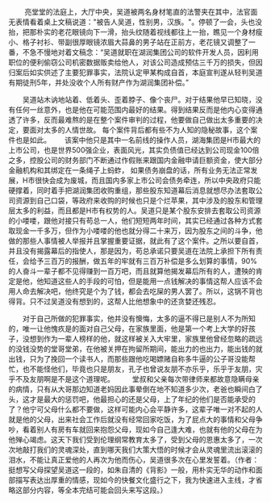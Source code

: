 　　 亮堂堂的法庭上，大厅中央，吴道被两名身材笔直的法警夹在其中，法官面无表情看着桌上文稿说道："被告人吴道，性别男，汉族。"。停顿了一会，头也没抬，把那朴实的老花眼镜向下一滑，抬头纹随着视线都往上一抬，瞧见一个身材瘦小、格子衬衫、带副很厚眼镜浓眉大蒜鼻的男子站在正前方，老花镜又调整了一番，不急不慢地对着文稿念：“吴道就职在湖润集团公司的软件开发人员，因利用职位的便利偷窃公司机密数据贩卖给他人，对该公司造成预估三千万的损失，但因归案后如实供述了主要犯罪事实，法院认定甲某构成自首，本庭宣判遂从轻判吴道有期徒刑5年，并处没收个人所有财产作为湖润集团补偿。”

　　吴道站木讷地站着、低着头、歪着脖子、像个丧尸。对于结果他早已知晓，没有任何一丝意外，也是他在可能范围内最好的结果。得到结果反而是他内心变得通透了许多，反而最难熬的是在整个案件审判的过程，他要做自己做出太多重要的决定，要面对太多的人情世故。 每个案件背后都有些不为人知的隐秘故事，这个案件也是如此。
  
   该案中他只是其中一名前线的操作人员，湖海集团是H市最大的上市公司，也是世界500强企业，表面风光，其实负债值已经达到公司现金100倍之多，控股公司的财务部门不断通过作假账来跟国内金融申请巨额资金，使大部分金融机构和其绑定在一条绳子上蚂蚱， 如果债务崩盘的话，所有业务无法正常发展，H市很快会成为废城，而且国内多家上市公司会债务牵连，所以中央政府只能硬撑着，同时着手把湖润集团收购重组，那些股东知道幕后消息就想尽办法套取公司资源到自己口袋，等政府来收购的时候也只是个烂苹果，其中涉及的股东和管理层太多的利益，而且都是H市有权势的人。吴道只是某个股东安排去套取公司资源的小喽喽，跟他对接只有苟总一人，他们短短两年时间，其实已经通过各种方式套取现金一千多万，但作为小喽喽的他也就分得二十来万，因为股东之间的斗争，他做的那些人事情被人举报并且掌握重要证据，就此有了这个案件。之所以要自首，并且没有揭露幕后的指使人，那是因为，苟总承诺只要吴道在法院上承担下所有责任，会给予三百万的报酬，做五年的牢就有三百万补偿是多么划算的事情，90%的人奋斗一辈子都不见得赚到一百万吧，而且就算他揭发幕后所有的人，遭殃的肯定是他，他知道这些人的手段的可怕，但是能用一点钱解决的事情这帮人应该不会用人命去解决吧，他终究是个为了钱，都会去吃屎的男人罢了。所以，这锅不背也得背。只不过吴道没有想到的，这帮人比他想象中的还贪婪还残忍。
　　

　　对于自己所做的犯罪事实，他并没有懊悔，太多的逼不得已是别人不为所知的，唯一让他愧疚是的面对自己父母，在家族里面，他是第一个考上大学的好孩子，没想到作为一辈人榜样的他，就这样被关入大牢里，家族里他曾经忽略的疏远的没钱没势的堂哥堂弟，在他被关押在拘留所期间，能出力的也出力，能出钱的就出钱，只为了挽回一个读书人，而那些跟他吃喝嫖赌自称多牛逼的公子哥没能帮忙，也不能怪他们，毕竟也只是朋友，孔子也曾说友朋不亦乐乎，乐乎于友朋，灾乎不及友朋啊是不是这个道理呢。
    
   堂叔和父亲每次带律师来都故意隐瞒母亲的病情，只有从大哥那边知道老妈因此事晕倒在地不知道多少次，老爸也瞬间白了头，这才是最大的惩罚吧，他最担心的还是父母，上了年纪的他们是否能承受的了？他宁可父母什么都不要做，这样可能内心会平静许多，这辈子唯一对不起的人就是他的父母，出来社会工作后就没有经常回家吃饭，为了屁点大的事情和父母争吵，看着别人有房有车就回来抱怨父母，现如今自己逢大难，也就有他的父母在为他殚心竭虑。这天下我们受到伦理纲常教育太多了，受到父母的恩惠太多了，一次次地敲打我们的灵魂深处，直到哪天我们大策大悟的时候才会从灵魂里流出滚滚的泪水，不能让真正爱他的人再次为他而伤心，吴道很多次在心里发誓着。（作者：挺想写父母探望吴道这一段的，如朱自清的《背影》一般，用朴实无华的动作和面部描写表达出厚重的情感，现如今的快餐文化盛行之下，我为快速进入主线，才省略这部分内容，等全本完结可能会回头来写这段。）
　　
　　